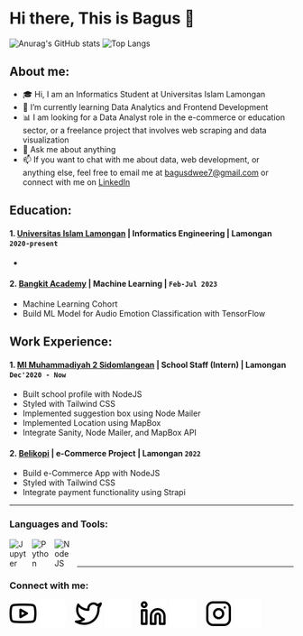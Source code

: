 # Hi there, This is Bagus 👋
![Anurag's GitHub stats](https://github-readme-stats.vercel.app/api?username=bagusdwsn&show_icons=true&theme=transparent)
![Top Langs](https://github-readme-stats.vercel.app/api/top-langs/?username=bagusdwsn&layout=compact)
## About me:
- 🎓 Hi, I am an Informatics Student at Universitas Islam Lamongan 
- 🌱 I’m currently learning Data Analytics and Frontend Development
- 📊 I am looking for a Data Analyst role in the e-commerce or education sector, or a freelance project that involves web scraping and data visualization
- 💬 Ask me about anything
- 📫 If you want to chat with me about data, web development, or anything else, feel free to email me at bagusdwee7@gmail.com or connect with me on [LinkedIn](https://www.linkedin.com/in/bagus-dwi-santoso-623522154)

## Education:

#### 1. [Universitas Islam Lamongan](https://www.unisla.ac.id) | Informatics Engineering | Lamongan `2020-present`
   - 
#### 2. [Bangkit Academy](https://drive.google.com/file/d/11-QpgyazC3Od4UYlD0AihbiHj0zbl5RO/view?usp=sharing) | Machine Learning | `Feb-Jul 2023`
   - Machine Learning Cohort
   - Build ML Model for Audio Emotion Classification with TensorFlow

## Work Experience:
#### 1. [MI Muhammadiyah 2 Sidomlangean](https://mim2sidomlangean) | School Staff (Intern) | Lamongan `Dec'2020 - Now`
   - Built school profile with NodeJS
   - Styled with Tailwind CSS
   - Implemented suggestion box using Node Mailer
   - Implemented Location using MapBox
   - Integrate Sanity, Node Mailer, and MapBox API
#### 2. [Belikopi](https://belikopi.vercel.app) | e-Commerce Project | Lamongan `2022`
   - Build e-Commerce App with NodeJS
   - Styled with Tailwind CSS
   - Integrate payment functionality using Strapi
---

### Languages and Tools:

[<img align="left" alt="Jupyter" width="30px" src="https://upload.wikimedia.org/wikipedia/commons/3/38/Jupyter_logo.svg" style="padding-right:10px;" />][webdev]
[<img align="left" alt="Python" width="30px" src="https://upload.wikimedia.org/wikipedia/commons/thumb/c/c3/Python-logo-notext.svg/110px-Python-logo-notext.svg.png?20100317150552" style="padding-right:10px;" />][webdev]
[<img align="left" alt="NodeJS" width="30px" src="https://upload.wikimedia.org/wikipedia/commons/d/d9/Node.js_logo.svg" style="padding-right:10px;" />][webdev]

<br />
<br />

---
### Connect with me:

[![website](./img/youtube-light.svg)](https://www.youtube.com/channel/UCQA3VVDRaCut-6a3Uk3wcXQ#gh-light-mode-only)
[![website](./img/youtube-dark.svg)](https://www.youtube.com/channel/UCQA3VVDRaCut-6a3Uk3wcXQ#gh-dark-mode-only)
&nbsp;&nbsp;
[![website](./img/twitter-light.svg)](https://twitter.com/bagusdwsn#gh-light-mode-only)
[![website](./img/twitter-dark.svg)](https://twitter.com/bagusdwsn#gh-dark-mode-only)
&nbsp;&nbsp;
[![website](./img/linkedin-light.svg)](https://www.linkedin.com/in/bagus-dwi-santoso-623522154/#gh-light-mode-only)
[![website](./img/linkedin-dark.svg)](https://www.linkedin.com/in/bagus-dwi-santoso-623522154/#gh-dark-mode-only)
&nbsp;&nbsp;
[![website](./img/instagram-light.svg)](https://instagram.com/bagusdwsn#gh-light-mode-only)
[![website](./img/instagram-dark.svg)](https://instagram.com/bagusdwsn#gh-dark-mode-only)



[webdev]: https://github.com/bagusdwsn/bagusdwsn
